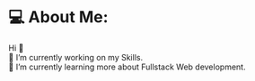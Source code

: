 # 💻 About Me:

 Hi 👋                                                                                                                                                                   
 🔭 I’m currently working on my Skills.                                                                                                                                   
 🌱 I’m currently learning more about Fullstack Web development.

<!--
**Yeuri07/Yeuri07** is a ✨ _special_ ✨ repository because its `README.md` (this file) appears on your GitHub profile.

Here are some ideas to get you started:

- 🔭 I’m currently working on ...
- 🌱 I’m currently learning ...
- 👯 I’m looking to collaborate on ...
- 🤔 I’m looking for help with ...
- 💬 Ask me about ...
- 📫 How to reach me: ...
- 😄 Pronouns: ...
- ⚡ Fun fact: ...
-->
